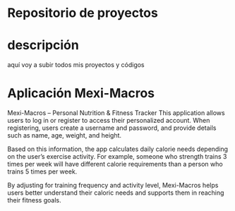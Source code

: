 # Repositorio de proyectos
# descripción
aquí voy a subir todos mis proyectos y códigos
# Aplicación Mexi-Macros
Mexi-Macros – Personal Nutrition & Fitness Tracker
This application allows users to log in or register to access their personalized account.
When registering, users create a username and password, and provide details such as name, age, weight, and height.

Based on this information, the app calculates daily calorie needs depending on the user’s exercise activity. For example, someone who strength trains 3 times per week will have different calorie requirements than a person who trains 5 times per week.

By adjusting for training frequency and activity level, Mexi-Macros helps users better understand their caloric needs and supports them in reaching their fitness goals.
